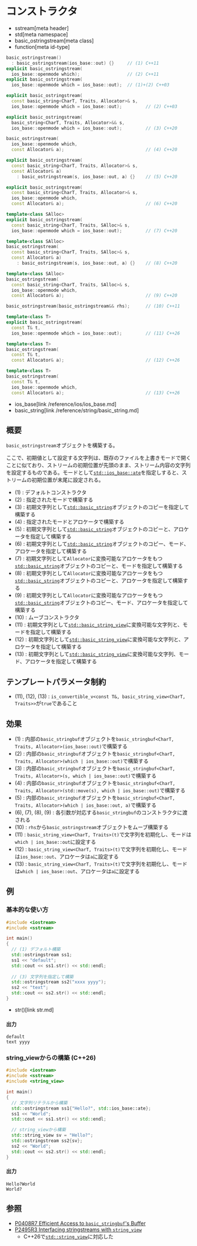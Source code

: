 # コンストラクタ
* sstream[meta header]
* std[meta namespace]
* basic_ostringstream[meta class]
* function[meta id-type]

```cpp
basic_ostringstream()
  : basic_ostringstream(ios_base::out) {}     // (1) C++11
explicit basic_ostringstream(
  ios_base::openmode which);                  // (2) C++11
explicit basic_ostringstream(
  ios_base::openmode which = ios_base::out);  // (1)+(2) C++03

explicit basic_ostringstream(
  const basic_string<CharT, Traits, Allocator>& s,
  ios_base::openmode which = ios_base::out);         // (2) C++03

explicit basic_ostringstream(
  basic_string<CharT, Traits, Allocator>&& s,
  ios_base::openmode which = ios_base::out);         // (3) C++20

basic_ostringstream(
  ios_base::openmode which,
  const Allocator& a);                               // (4) C++20

explicit basic_ostringstream(
  const basic_string<CharT, Traits, Allocator>& s,
  const Allocator& a)
    : basic_ostringstream(s, ios_base::out, a) {}    // (5) C++20

explicit basic_ostringstream(
  const basic_string<CharT, Traits, Allocator>& s,
  ios_base::openmode which,
  const Allocator& a);                               // (6) C++20

template<class SAlloc>
explicit basic_ostringstream(
  const basic_string<CharT, Traits, SAlloc>& s,
  ios_base::openmode which = ios_base::out);         // (7) C++20

template<class SAlloc>
basic_ostringstream(
  const basic_string<CharT, Traits, SAlloc>& s,
  const Allocator& a)
    : basic_ostringstream(s, ios_base::out, a) {}    // (8) C++20

template<class SAlloc>
basic_ostringstream(
  const basic_string<CharT, Traits, SAlloc>& s,
  ios_base::openmode which,
  const Allocator& a);                               // (9) C++20

basic_ostringstream(basic_ostringstream&& rhs);      // (10) C++11

template<class T>
explicit basic_ostringstream(
  const T& t,
  ios_base::openmode which = ios_base::out);         // (11) C++26

template<class T>
basic_ostringstream(
  const T& t,
  const Allocator& a);                               // (12) C++26

template<class T>
basic_ostringstream(
  const T& t,
  ios_base::openmode which,
  const Allocator& a);                               // (13) C++26
```
* ios_base[link /reference/ios/ios_base.md]
* basic_string[link /reference/string/basic_string.md]

## 概要
`basic_ostringstream`オブジェクトを構築する。

ここで、初期値として設定する文字列は、既存のファイルを上書きモードで開くことに似ており、ストリームの初期位置が先頭のまま、ストリーム内容の文字列を設定するものである。モードとして[`std::ios_base::ate`](/reference/ios/ios_base/type-openmode.md)を指定しすると、ストリームの初期位置が末尾に設定される。

- (1) : デフォルトコンストラクタ
- (2) : 指定されたモードで構築する
- (3) : 初期文字列として[`std::basic_string`](/reference/string/basic_string.md)オブジェクトのコピーを指定して構築する
- (4) : 指定されたモードとアロケータで構築する
- (5) : 初期文字列として[`std::basic_string`](/reference/string/basic_string.md)オブジェクトのコピーと、アロケータを指定して構築する
- (6) : 初期文字列として[`std::basic_string`](/reference/string/basic_string.md)オブジェクトのコピー、モード、アロケータを指定して構築する
- (7) : 初期文字列として`Allocator`に変換可能なアロケータをもつ[`std::basic_string`](/reference/string/basic_string.md)オブジェクトのコピーと、モードを指定して構築する
- (8) : 初期文字列として`Allocator`に変換可能なアロケータをもつ[`std::basic_string`](/reference/string/basic_string.md)オブジェクトのコピーと、アロケータを指定して構築する
- (9) : 初期文字列として`Allocator`に変換可能なアロケータをもつ[`std::basic_string`](/reference/string/basic_string.md)オブジェクトのコピー、モード、アロケータを指定して構築する
- (10) : ムーブコンストラクタ
- (11) : 初期文字列として[`std::basic_string_view`](/reference/string_view/basic_string_view.md)に変換可能な文字列と、モードを指定して構築する
- (12) : 初期文字列として[`std::basic_string_view`](/reference/string_view/basic_string_view.md)に変換可能な文字列と、アロケータを指定して構築する
- (13) : 初期文字列として[`std::basic_string_view`](/reference/string_view/basic_string_view.md)に変換可能な文字列、モード、アロケータを指定して構築する


## テンプレートパラメータ制約
- (11), (12), (13) : `is_convertible_v<const T&, basic_string_view<CharT, Traits>>`が`true`であること

## 効果
- (1) : 内部の`basic_stringbuf`オブジェクトを`basic_stringbuf<CharT, Traits, Allocator>(ios_base::out)`で構築する
- (2) : 内部の`basic_stringbuf`オブジェクトを`basic_stringbuf<CharT, Traits, Allocator>(which | ios_base::out)`で構築する
- (3) : 内部の`basic_stringbuf`オブジェクトを`basic_stringbuf<CharT, Traits, Allocator>(s, which | ios_base::out)`で構築する
- (4) : 内部の`basic_stringbuf`オブジェクトを`basic_stringbuf<CharT, Traits, Allocator>(std::move(s), which | ios_base::out)`で構築する
- (5) : 内部の`basic_stringbuf`オブジェクトを`basic_stringbuf<CharT, Traits, Allocator>(which | ios_base::out, a)`で構築する
- (6), (7), (8), (9) : 各引数が対応する`basic_stringbuf`のコンストラクタに渡される
- (10) : `rhs`から`basic_ostringstream`オブジェクトをムーブ構築する
- (11) : `basic_string_view<CharT, Traits>(t)`で文字列を初期化し、モードは`which | ios_base::out`に設定する
- (12) : `basic_string_view<CharT, Traits>(t)`で文字列を初期化し、モードは`ios_base::out`、アロケータは`a`に設定する
- (13) : `basic_string_view<CharT, Traits>(t)`で文字列を初期化し、モードは`which | ios_base::out`、アロケータは`a`に設定する


## 例
### 基本的な使い方
```cpp example
#include <iostream>
#include <sstream>

int main()
{
  // (1) デフォルト構築
  std::ostringstream ss1;
  ss1 << "default";
  std::cout << ss1.str() << std::endl;
  
  // (3) 文字列を指定して構築
  std::ostringstream ss2("xxxx yyyy");
  ss2 << "text";
  std::cout << ss2.str() << std::endl;
}
```
* str()[link str.md]

#### 出力
```
default
text yyyy
```

### string_viewからの構築 (C++26)
```cpp example
#include <iostream>
#include <sstream>
#include <string_view>

int main()
{
  // 文字列リテラルから構築
  std::ostringstream ss1{"Hello?", std::ios_base::ate};
  ss1 << "World";
  std::cout << ss1.str() << std::endl;

  // string_viewから構築
  std::string_view sv = "Hello?";
  std::ostringstream ss2{sv};
  ss2 << "World";
  std::cout << ss2.str() << std::endl;
}
```

#### 出力
```
Hello?World
World?
```

## 参照
- [P0408R7 Efficient Access to `basic_stringbuf`'s Buffer](https://www.open-std.org/jtc1/sc22/wg21/docs/papers/2019/p0408r7.pdf)
- [P2495R3 Interfacing stringstreams with `string_view`](https://www.open-std.org/jtc1/sc22/wg21/docs/papers/2023/p2495r3.pdf)
    - C++26で[`std::string_view`](/reference/string_view/basic_string_view.md)に対応した

